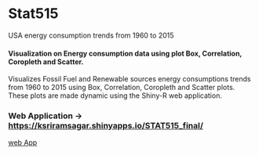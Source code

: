 # Stat515
USA energy consumption trends from 1960 to 2015

#### Visualization on Energy consumption data using plot Box, Correlation, Coropleth and Scatter. 
Visualizes Fossil Fuel and Renewable sources energy consumptions trends from 1960 to 2015 using Box, Correlation, Coropleth and Scatter plots. These plots are made dynamic using the Shiny-R web application.

### Web Application -> https://ksriramsagar.shinyapps.io/STAT515_final/
[web App](https://ksriramsagar.shinyapps.io/STAT515_final/)